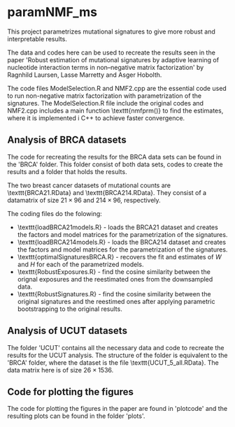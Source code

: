 # paramNMF_ms
This project parametrizes mutational signatures to give more robust and interpretable results. 

The data and codes here can be used to recreate the results seen in the paper 'Robust estimation of mutational signatures by adaptive learning of nucleotide interaction terms in non–negative matrix factorization' by Ragnhild Laursen, Lasse Marretty and Asger Hobolth. 

The code files ModelSelection.R and NMF2.cpp are the essential code used to run non-negative matrix factorization with parametrization of the signatures. The ModelSelection.R file include the original codes and NMF2.cpp includes a main function \texttt{nmfprm()} to find the estimates, where it is implemented i C++ to achieve faster convergence.  

## Analysis of BRCA datasets 
The code for recreating the results for the BRCA data sets can be found in the 'BRCA' folder. This folder consist of both data sets, codes to create the results and a folder that holds the results. 

The two breast cancer datasets of mutational counts are \texttt{BRCA21.RData} and \texttt{BRCA214.RData}. They consist of a datamatrix of size $21 \times 96$ and $214 \times 96$, respectively.

The coding files do the folowing:
 - \texttt{loadBRCA21models.R} - loads the BRCA21 dataset and creates the factors and model matrices for the parametrization of the signatures.
 - \texttt{loadBRCA214models.R} - loads the BRCA214 dataset and creates the factors and model matrices for the parametrization of the signatures.
 - \texttt{optimalSignaturesBRCA.R} - recovers the fit and estimates of $W$ and $H$ for each of the parametrized models. 
 - \texttt{RobustExposures.R} - find the cosine similarity between the orignal exposures and the reestimated ones from the downsampled data. 
 - \texttt{RobustSignatures.R} - find the cosine similarity between the original signatures and the reestimed ones after applying parametric bootstrapping to the original results.

## Analysis of UCUT datasets

The folder 'UCUT' contains all the necessary data and code to recreate the results for the UCUT analysis. The structure of the folder is equivalent to the 'BRCA' folder, where the dataset is the file \texttt{UCUT_5_all.RData}. The data matrix here is of size $26 \times 1536$.


## Code for plotting the figures 
The code for plotting the figures in the paper are found in 'plotcode' and the resulting plots can be found in the folder 'plots'.
